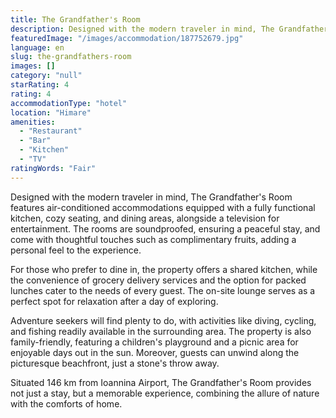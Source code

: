 ```yaml
---
title: The Grandfather's Room
description: Designed with the modern traveler in mind, The Grandfather's Room features air-conditioned accommodations equipped with a fully functional kitchen, cozy seating
featuredImage: "/images/accommodation/187752679.jpg"
language: en
slug: the-grandfathers-room
images: []
category: "null"
starRating: 4
rating: 4
accommodationType: "hotel"
location: "Himare"
amenities:
  - "Restaurant"
  - "Bar"
  - "Kitchen"
  - "TV"
ratingWords: "Fair"
---
```


Designed with the modern traveler in mind, The Grandfather's Room features air-conditioned accommodations equipped with a fully functional kitchen, cozy seating, and dining areas, alongside a television for entertainment. The rooms are soundproofed, ensuring a peaceful stay, and come with thoughtful touches such as complimentary fruits, adding a personal feel to the experience.

For those who prefer to dine in, the property offers a shared kitchen, while the convenience of grocery delivery services and the option for packed lunches cater to the needs of every guest. The on-site lounge serves as a perfect spot for relaxation after a day of exploring.

Adventure seekers will find plenty to do, with activities like diving, cycling, and fishing readily available in the surrounding area. The property is also family-friendly, featuring a children's playground and a picnic area for enjoyable days out in the sun. Moreover, guests can unwind along the picturesque beachfront, just a stone's throw away.

Situated 146 km from Ioannina Airport, The Grandfather's Room provides not just a stay, but a memorable experience, combining the allure of nature with the comforts of home.


